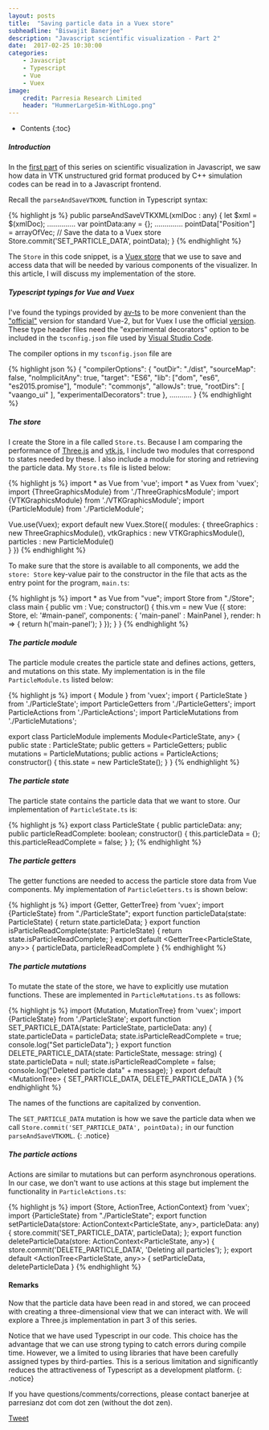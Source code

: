 ```yaml
---
layout: posts
title:  "Saving particle data in a Vuex store"
subheadline: "Biswajit Banerjee"
description: "Javascript scientific visualization - Part 2"
date:  2017-02-25 10:30:00
categories:
    - Javascript
    - Typescript
    - Vue
    - Vuex
image:
    credit: Parresia Research Limited
    header: "HummerLargeSim-WithLogo.png"
---
```


- Contents
{:toc}

##### Introduction #####
In the [first part](http://www.parresianz.com/javascript/typescript/vue/vuex/xml/reading-vtk-particles/)
of this series on scientific visualization in Javascript, we saw how data in VTK unstructured grid
format produced by C++ simulation codes can be read in to a Javascript frontend.

Recall the `parseAndSaveVTKXML` function in Typescript syntax:

{% highlight js %}
public parseAndSaveVTKXML(xmlDoc : any) {
  let $xml = $(xmlDoc);
  ..............
  var pointData:any = {};
  ..............
  pointData["Position"] = arrayOfVec;
  // Save the data to a Vuex store
  Store.commit('SET_PARTICLE_DATA', pointData);
}
{% endhighlight %}

The `Store` in this code snippet, is a [Vuex store](https://vuex.vuejs.org/en/intro.html) that
we use to save and access data that will be needed by various components of the visualizer.  In
this article, I will discuss my implementation of the store.

##### Typescript typings for Vue and Vuex #####
I've found the typings provided by [av-ts](https://github.com/HerringtonDarkholme/av-ts) to
be more convenient than the ["official"](https://vuejs.org/v2/guide/typescript.html) version
for standard Vue-2, but for Vuex I use the official 
[version](https://github.com/vuejs/vuex/tree/Devi/types).  These type header files need
the "experimental decorators" option to be included in the `tsconfig.json` file used by
[Visual Studio Code](https://code.visualstudio.com/).

The compiler options in my `tsconfig.json` file are

{% highlight json %}
{
    "compilerOptions": {
        "outDir": "./dist",
        "sourceMap": false,
        "noImplicitAny": true,
        "target": "ES6",
        "lib": ["dom", "es6", "es2015.promise"],
        "module": "commonjs",
        "allowJs": true,
        "rootDirs": [
           "vaango_ui"
        ],
        "experimentalDecorators": true
    },
    ...........
}
{% endhighlight %}

##### The store #####
I create the Store in a file called `Store.ts`.  Because I am comparing the performance of
[Three.js](https://threejs.org/) and [vtk.js](https://kitware.github.io/vtk-js/), I include
two modules that correspond to states needed by these.  I also include a module for storing
and retrieving the particle data.  My `Store.ts` file is listed below:

{% highlight js %}
import * as Vue   from 'vue';
import * as Vuex  from 'vuex';
import {ThreeGraphicsModule} from './ThreeGraphicsModule';
import {VTKGraphicsModule}   from './VTKGraphicsModule';
import {ParticleModule}      from './ParticleModule';

Vue.use(Vuex);
export default new Vuex.Store({
  modules: {
             threeGraphics : new ThreeGraphicsModule(),
             vtkGraphics   : new VTKGraphicsModule(),
             particles     : new ParticleModule()  
           }
})
{% endhighlight %}

To make sure that the store is available to all components, we add the `store: Store` key-value pair
to the constructor in the file that acts as the entry point for the program, `main.ts`:

{% highlight js %}
import * as Vue from "vue";
import Store from "./Store";
class main {
  public vm : Vue;
  constructor() {
    this.vm = new Vue ({
        store: Store,
        el: '#main-panel',
        components: {
            'main-panel' : MainPanel
        },
        render: h => {
            return h('main-panel');
        }
    });
  }
}
{% endhighlight %}

##### The particle module #####
The particle module creates the particle state and defines actions, getters, and mutations on
this state.  My implementation is in the file `ParticleModule.ts` listed below:

{% highlight js %}
import { Module } from 'vuex';
import { ParticleState }    from './ParticleState';
import ParticleGetters      from './ParticleGetters';
import ParticleActions      from './ParticleActions';
import ParticleMutations    from './ParticleMutations';

export class ParticleModule implements Module<ParticleState, any> {
  public state : ParticleState;
  public getters   = ParticleGetters;
  public mutations = ParticleMutations;
  public actions   = ParticleActions;
  constructor() {
    this.state = new ParticleState();
  }
}
{% endhighlight %}

##### The particle state #####
The particle state contains the particle data that we want to store.  Our implementation of
`ParticleState.ts` is:

{% highlight js %}
export class ParticleState {
  public particleData: any;
  public particleReadComplete: boolean;
  constructor() {
    this.particleData = {};
    this.particleReadComplete = false;
  }
};
{% endhighlight %}

##### The particle getters #####
The getter functions are needed to access the particle store data from Vue components.  My
implementation of `ParticleGetters.ts` is shown below:

{% highlight js %}
import {Getter, GetterTree} from 'vuex';
import {ParticleState} from "./ParticleState";
export function particleData(state: ParticleState) {
  return state.particleData;
}
export function isParticleReadComplete(state: ParticleState) {
  return state.isParticleReadComplete;
}
export default <GetterTree<ParticleState, any>> {
  particleData,
  particleReadComplete
}
{% endhighlight %}

##### The particle mutations #####
To mutate the state of the store, we have to explicitly use mutation functions.  These are
implemented in `ParticleMutations.ts` as follows:

{% highlight js %}
import {Mutation, MutationTree} from 'vuex';
import {ParticleState} from './ParticleState';
export function SET_PARTICLE_DATA(state: ParticleState, particleData: any) {
  state.particleData = particleData;
  state.isParticleReadComplete = true;
  console.log("Set particleData");
}
export function DELETE_PARTICLE_DATA(state: ParticleState, message: string) {
  state.particleData = null;
  state.isParticleReadComplete = false;
  console.log("Deleted particle data" + message);
}
export default <MutationTree<ParticleState>> {
  SET_PARTICLE_DATA,
  DELETE_PARTICLE_DATA
}
{% endhighlight %}

The names of the functions are capitalized by convention.

The `SET_PARTICLE_DATA` mutation is how we save the particle data when we call
  `Store.commit('SET_PARTICLE_DATA', pointData);` in our function `parseAndSaveVTKXML`.
{: .notice}

##### The particle actions #####
Actions are similar to mutations but can perform asynchronous operations.  In our case, we don't
want to use actions at this stage but implement the functionality in `ParticleActions.ts`:

{% highlight js %}
import {Store, ActionTree, ActionContext} from 'vuex';
import {ParticleState} from "./ParticleState";
export function setParticleData(store: ActionContext<ParticleState, any>,
                                particleData: any)  {
  store.commit('SET_PARTICLE_DATA', particleData);
};
export function deleteParticleData(store: ActionContext<ParticleState, any>)  {
  store.commit('DELETE_PARTICLE_DATA', 'Deleting all particles');
};
export default <ActionTree<ParticleState, any>> {
  setParticleData,
  deleteParticleData
}
{% endhighlight %}

#### Remarks ####
Now that the particle data have been read in and stored, we can proceed with creating
a three-dimensional view that we can interact with.  We will explore a Three.js implementation 
in part 3 of this series.

Notice that we have used Typescript in our code.  This choice has the advantage that we can use
strong typing to catch errors during compile time.  However, we a limited to using libraries
that have been carefully assigned types by third-parties.  This is a serious limitation and
significantly reduces the attractiveness of Typescript as a development platform.
{: .notice}

If you have questions/comments/corrections, please contact banerjee at parresianz dot com dot zen (without the dot zen).


<a class="twitter-share-button" href="https://twitter.com/intent/tweet" data-via="parresianz"> Tweet</a>
<script src="//platform.linkedin.com/in.js" type="text/javascript">
  lang: en_US
</script>
<script type="IN/Share" data-counter="right"></script>

